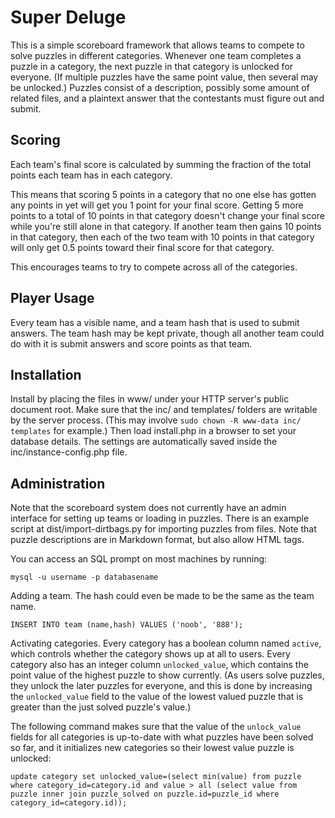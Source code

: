 Super Deluge
============

This is a simple scoreboard framework that allows teams to compete to
solve puzzles in different categories. Whenever one team completes a
puzzle in a category, the next puzzle in that category is unlocked for
everyone. (If multiple puzzles have the same point value, then several
may be unlocked.) Puzzles consist of a description, possibly some
amount of related files, and a plaintext answer that the contestants
must figure out and submit.

Scoring
-------

Each team's final score is calculated by summing the fraction of the
total points each team has in each category.

This means that scoring 5 points in a category that no one else has
gotten any points in yet will get you 1 point for your final
score. Getting 5 more points to a total of 10 points in that category
doesn't change your final score while you're still alone in that
category. If another team then gains 10 points in that category, then
each of the two team with 10 points in that category will only get 0.5
points toward their final score for that category.

This encourages teams to try to compete across all of the categories.

Player Usage
------------

Every team has a visible name, and a team hash that is used to submit
answers. The team hash may be kept private, though all another team could do
with it is submit answers and score points as that team.

Installation
------------

Install by placing the files in www/ under your HTTP server's public document
root. Make sure that the inc/ and templates/ folders are writable by the server
process. (This may involve `sudo chown -R www-data inc/ templates` for
example.) Then load install.php in a browser to set your database details. The
settings are automatically saved inside the inc/instance-config.php file.

Administration
--------------

Note that the scoreboard system does not currently have an admin interface for
setting up teams or loading in puzzles. There is an example script at
dist/import-dirtbags.py for importing puzzles from files. Note that puzzle
descriptions are in Markdown format, but also allow HTML tags.

You can access an SQL prompt on most machines by running:

    mysql -u username -p databasename

Adding a team. The hash could even be made to be the same as the team name.

    INSERT INTO team (name,hash) VALUES ('noob', '888');

Activating categories. Every category has a boolean column named `active`,
which controls whether the category shows up at all to users. Every category
also has an integer column `unlocked_value`, which contains the point value of
the highest puzzle to show currently. (As users solve puzzles, they unlock the
later puzzles for everyone, and this is done by increasing the `unlocked_value`
field to the value of the lowest valued puzzle that is greater than the just
solved puzzle's value.)

The following command makes sure that the value of the `unlock_value` fields
for all categories is up-to-date with what puzzles have been solved so far, and
it initializes new categories so their lowest value puzzle is unlocked:

    update category set unlocked_value=(select min(value) from puzzle where category_id=category.id and value > all (select value from puzzle inner join puzzle_solved on puzzle.id=puzzle_id where category_id=category.id));
